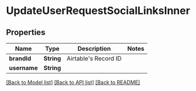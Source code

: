 # UpdateUserRequestSocialLinksInner

## Properties
Name | Type | Description | Notes
------------ | ------------- | ------------- | -------------
**brandId** | **String** | Airtable&#39;s Record ID | 
**username** | **String** |  | 

[[Back to Model list]](../README.md#documentation-for-models) [[Back to API list]](../README.md#documentation-for-api-endpoints) [[Back to README]](../README.md)


